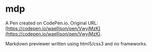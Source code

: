 # mdp

A Pen created on CodePen.io. Original URL: [https://codepen.io/waellison/pen/VwyjMzK](https://codepen.io/waellison/pen/VwyjMzK).

Markdown previewer written using html5/css3 and no frameworks.
